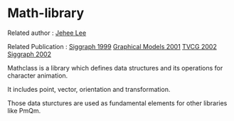 # Math-library


Related author : [Jehee Lee](http://mrl.snu.ac.kr/~jehee)

Related Publication : [Siggraph 1999](http://mrl.snu.ac.kr/research/ProjectMoedit/moedit.htm)
[Graphical Models 2001](http://mrl.snu.ac.kr/research/ProjectMRA/MRA.htm)
[TVCG 2002](http://mrl.snu.ac.kr/Papers/TVCG2001.pdf)
[Siggraph 2002](http://mrl.snu.ac.kr/research/ProjectAvatar/avatar.html)


Mathclass is a library which defines data structures and its operations for character animation.

It includes point, vector, orientation and transformation.

Those data sturctures are used as fundamental elements for other libraries like PmQm.
